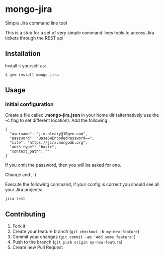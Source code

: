 mongo-jira
==========

Simple Jira command line tool

This is a stub for a set of very simple command lines tools to access Jira tickets through the
REST api

## Installation

Install it yourself as:

    $ gem install mongo-jira

## Usage

### Initial configuration

Create a file called **.mongo-jira.json** in your home dir  (alternatively use the -c flag to set different location). Add the following :

    {
      "username": "jim.oleary@10gen.com",
      "password": "Base64EncodedPassword==",
      "site": "https://jira.mongodb.org",
      "auth_type": "basic",
      "context_path": ""
    }

If you omit the password, then you will be asked for one. 

Change **<your username>** and **<your password>** ;-)

Execute the following command, if your config is correct you should see all your Jira projects:

    jira test


## Contributing

1. Fork it
2. Create your feature branch (`git checkout -b my-new-feature`)
3. Commit your changes (`git commit -am 'Add some feature'`)
4. Push to the branch (`git push origin my-new-feature`)
5. Create new Pull Request
